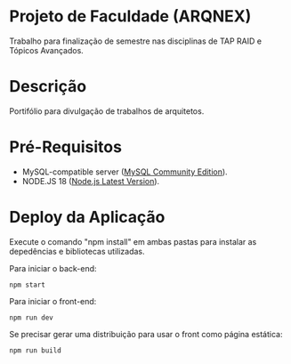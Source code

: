 # Projeto de Faculdade (ARQNEX)
Trabalho para finalização de semestre nas disciplinas de TAP RAID e Tópicos Avançados.

# Descrição
Portifólio para divulgação de trabalhos de arquitetos.

# Pré-Requisitos
- MySQL-compatible server ([MySQL Community Edition](https://www.mysql.com/products/community/)).
- NODE.JS 18 ([Node.js Latest Version](https://nodejs.org/en/download)).

# Deploy da Aplicação
Execute o comando "npm install" em ambas pastas para instalar as depedências e bibliotecas utilizadas.

Para iniciar o back-end:

	npm start
	
Para iniciar o front-end:

	npm run dev
	
Se precisar gerar uma distribuição para usar o front como página estática:

	npm run build
